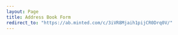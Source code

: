 ```yaml
---
layout: Page
title: Address Book Form
redirect_to: "https://ab.minted.com/c/3iVR8Mjaih1pijCR0Drq0V/"
---
```

